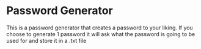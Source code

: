 # Password Generator
This is a password generator that creates a password to your liking. If you choose to generate 1 password it will ask what the password is going to be used for and store it in a .txt file 
